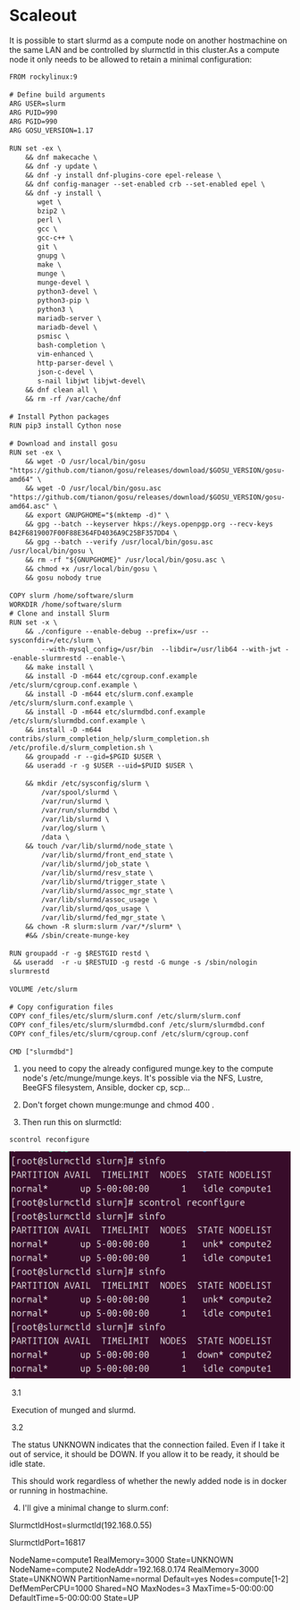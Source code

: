 # Scaleout

It is possible to start slurmd as a compute node on another hostmachine on the same LAN and be controlled by slurmctld in this cluster.As a compute node it only needs to be allowed to retain a minimal configuration:

```
FROM rockylinux:9

# Define build arguments
ARG USER=slurm
ARG PUID=990
ARG PGID=990 
ARG GOSU_VERSION=1.17

RUN set -ex \
    && dnf makecache \
    && dnf -y update \
    && dnf -y install dnf-plugins-core epel-release \
    && dnf config-manager --set-enabled crb --set-enabled epel \
    && dnf -y install \
       wget \
       bzip2 \
       perl \
       gcc \
       gcc-c++ \
       git \
       gnupg \
       make \
       munge \
       munge-devel \
       python3-devel \
       python3-pip \
       python3 \
       mariadb-server \
       mariadb-devel \
       psmisc \
       bash-completion \
       vim-enhanced \
       http-parser-devel \
       json-c-devel \
       s-nail libjwt libjwt-devel\
    && dnf clean all \
    && rm -rf /var/cache/dnf

# Install Python packages
RUN pip3 install Cython nose

# Download and install gosu
RUN set -ex \
    && wget -O /usr/local/bin/gosu "https://github.com/tianon/gosu/releases/download/$GOSU_VERSION/gosu-amd64" \
    && wget -O /usr/local/bin/gosu.asc "https://github.com/tianon/gosu/releases/download/$GOSU_VERSION/gosu-amd64.asc" \
    && export GNUPGHOME="$(mktemp -d)" \
    && gpg --batch --keyserver hkps://keys.openpgp.org --recv-keys B42F6819007F00F88E364FD4036A9C25BF357DD4 \
    && gpg --batch --verify /usr/local/bin/gosu.asc /usr/local/bin/gosu \
    && rm -rf "${GNUPGHOME}" /usr/local/bin/gosu.asc \
    && chmod +x /usr/local/bin/gosu \
    && gosu nobody true

COPY slurm /home/software/slurm
WORKDIR /home/software/slurm
# Clone and install Slurm
RUN set -x \
    && ./configure --enable-debug --prefix=/usr --sysconfdir=/etc/slurm \
        --with-mysql_config=/usr/bin  --libdir=/usr/lib64 --with-jwt --enable-slurmrestd --enable-\
    && make install \
    && install -D -m644 etc/cgroup.conf.example /etc/slurm/cgroup.conf.example \
    && install -D -m644 etc/slurm.conf.example /etc/slurm/slurm.conf.example \
    && install -D -m644 etc/slurmdbd.conf.example /etc/slurm/slurmdbd.conf.example \
    && install -D -m644 contribs/slurm_completion_help/slurm_completion.sh /etc/profile.d/slurm_completion.sh \
    && groupadd -r --gid=$PGID $USER \
    && useradd -r -g $USER --uid=$PUID $USER \

    && mkdir /etc/sysconfig/slurm \
        /var/spool/slurmd \
        /var/run/slurmd \
        /var/run/slurmdbd \
        /var/lib/slurmd \
        /var/log/slurm \
        /data \
    && touch /var/lib/slurmd/node_state \
        /var/lib/slurmd/front_end_state \
        /var/lib/slurmd/job_state \
        /var/lib/slurmd/resv_state \
        /var/lib/slurmd/trigger_state \
        /var/lib/slurmd/assoc_mgr_state \
        /var/lib/slurmd/assoc_usage \
        /var/lib/slurmd/qos_usage \
        /var/lib/slurmd/fed_mgr_state \
    && chown -R slurm:slurm /var/*/slurm* \
    #&& /sbin/create-munge-key

RUN groupadd -r -g $RESTGID restd \
 && useradd  -r -u $RESTUID -g restd -G munge -s /sbin/nologin slurmrestd

VOLUME /etc/slurm

# Copy configuration files
COPY conf_files/etc/slurm/slurm.conf /etc/slurm/slurm.conf
COPY conf_files/etc/slurm/slurmdbd.conf /etc/slurm/slurmdbd.conf
COPY conf_files/etc/slurm/cgroup.conf /etc/slurm/cgroup.conf

CMD ["slurmdbd"]
```

1. you need to copy the already configured munge.key to the compute node's /etc/munge/munge.keys. It's possible via the NFS, Lustre, BeeGFS filesystem, Ansible, docker cp, scp...

2. Don't forget chown munge:munge and chmod 400 .

3. Then run this on slurmctld:

```shell 
scontrol reconfigure
```

<img src="proof.png" alt="image-20250625190414744" style="zoom:50%;" />

​	3.1 

​	Execution of munged and slurmd. 

​	3.2 

​	The status UNKNOWN indicates that the connection failed. Even if I take it out of service, it should be DOWN. If you allow it to be ready, it should be 	idle state.

​	This should work regardless of whether the newly added node is in docker or running in hostmachine.

4. I'll give a minimal change to slurm.conf:

SlurmctldHost=slurmctld(192.168.0.55)

SlurmctldPort=16817

NodeName=compute1 RealMemory=3000 State=UNKNOWN 
NodeName=compute2 NodeAddr=192.168.0.174 RealMemory=3000 State=UNKNOWN
PartitionName=normal Default=yes Nodes=compute[1-2] DefMemPerCPU=1000 Shared=NO MaxNodes=3 MaxTime=5-00:00:00 DefaultTime=5-00:00:00 State=UP

